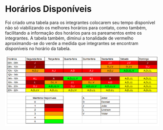 
# Horários Disponíveis
  
Foi criado uma tabela para os integrantes colocarem seu tempo disponível não só viabilizando os melhores horários para contato, como também, facilitando a informação dos horários para os pareamentos entre os integrantes. A tabela também, diminui a tonalidade de vermelho aproximando-se do verde a medida que integrantes se encontram disponíveis no horário da tabela.

![Horarios](../assets/horario.png)

